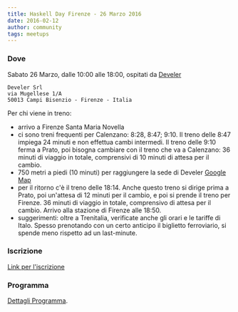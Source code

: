 ```yaml
---
title: Haskell Day Firenze - 26 Marzo 2016
date: 2016-02-12
author: community
tags: meetups
---
```


### Dove

Sabato 26 Marzo, dalle 10:00 alle 18:00, ospitati da [Develer](https://www.develer.com/)

    Develer Srl
    via Mugellese 1/A
    50013 Campi Bisenzio - Firenze - Italia

Per chi viene in treno:

* arrivo a Firenze Santa Maria Novella
* ci sono treni frequenti per Calenzano: 8:28, 8:47; 9:10. Il treno delle 8:47 impiega 24 minuti e non effettua cambi intermedi. Il treno delle 9:10 ferma a Prato, poi bisogna cambiare con il treno che va a Calenzano: 36 minuti di viaggio in totale, comprensivi di 10 minuti di attesa per il cambio. 
* 750 metri a piedi (10 minuti) per raggiungere la sede di Develer [Google Map](https://goo.gl/maps/fkUVZQhLsbC2)
* per il ritorno c'è il treno delle 18:14. Anche questo treno si dirige prima a Prato, poi un'attesa di 12 minuti per il cambio, e poi si prende il treno per Firenze. 36 minuti di viaggio in totale, comprensivo di attesa per il cambio. Arrivo alla stazione di Firenze alle 18:50.
* suggerimenti: oltre a Trenitalia, verificate anche gli orari e le tariffe di Italo. Spesso prenotando con un certo anticipo il biglietto ferroviario, si spende meno rispetto ad un last-minute. 

### Iscrizione

[Link per l'iscrizione](https://metooo.io/e/haskell-day-firenze)

### Programma

[Dettagli Programma](https://github.com/Haskell-ITA/www_haskell-ita_it_website/blob/master/drafts/organizzazione_meetup_marzo_2016.md). 

